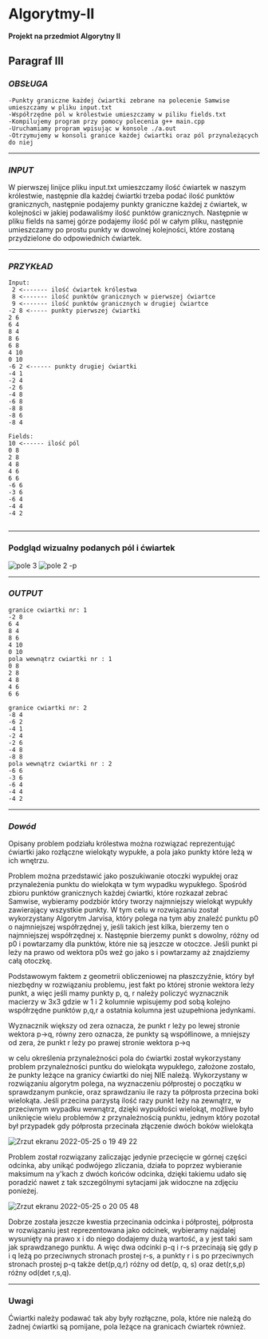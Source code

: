 # Algorytmy-II
**Projekt na przedmiot Algorytny II**

## Paragraf III

### *OBSŁUGA*

    -Punkty graniczne każdej ćwiartki zebrane na polecenie Samwise umieszczamy w pliku input.txt
    -Współrzędne pól w królestwie umieszczamy w piliku fields.txt
    -Kompilujemy program przy pomocy polecenia g++ main.cpp
    -Uruchamiamy propram wpisując w konsole ./a.out
    -Otrzymujemy w konsoli granice każdej ćwiartki oraz pól przynależących do niej
    
 ---------------------------------------------------------

### *INPUT*

W pierwszej linijce pliku input.txt umieszczamy ilość ćwiartek w naszym królestwie, następnie dla każdej ćwiartki trzeba podać ilość punktów granicznych, następnie podajemy punkty graniczne każdej z ćwiartek, w kolejności w jakiej podawaliśmy ilość punktów granicznych.
Następnie w pliku fields na samej górze podajemy ilość pól w całym pliku, następnie umieszczamy po prostu punkty w dowolnej kolejności, które zostaną przydzielone do odpowiednich ćwiartek. 

 ---------------------------------------------------------
### *PRZYKŁAD*

```
Input:
 2 <------- ilość ćwiartek królestwa
 8 <------- ilość punktów granicznych w pierwszej ćwiartce
 9 <------- ilość punktów granicznych w drugiej ćwiartce
-2 8 <----- punkty pierwszej ćwiartki
2 6
6 4
8 4
8 6
6 8
4 10
0 10
-6 2 <------ punkty drugiej ćwiartki
-4 1
-2 4
-2 6
-4 8
-6 8
-8 8
-8 6
-8 4

Fields: 
10 <------ ilość pól
0 8
2 8
4 8
4 6
6 6
-6 6
-3 6
-6 4
-4 4
-4 2


```
 ---------------------------------------------------------
 ### Podgląd wizualny podanych pól i ćwiartek
 
![pole 3](https://user-images.githubusercontent.com/82097861/170314182-bb0b2a8f-8cfe-41a2-b3ca-998608a47bb8.png) 
![pole 2 -p](https://user-images.githubusercontent.com/82097861/170314641-ac1cc41c-d978-4a79-9c19-b1d17206c715.png)

 ---------------------------------------------------------
 
 ### *OUTPUT*
 
 ```
granice cwiartki nr: 1
-2 8
6 4
8 4
8 6
4 10
0 10
pola wewnątrz cwiartki nr : 1
0 8
2 8
4 8
4 6
6 6

granice cwiartki nr: 2
-8 4
-6 2
-4 1
-2 4
-2 6
-4 8
-8 8
pola wewnątrz cwiartki nr : 2
-6 6
-3 6
-6 4
-4 4
-4 2

 ```
  ---------------------------------------------------------
  
 ### *Dowód*

   Opisany problem podziału królestwa można rozwiązać reprezentująć ćwiartki jako rozłączne wielokąty wypukłe, a pola jako punkty które leżą w ich wnętrzu. 

   Problem można przedstawić jako poszukiwanie otoczki wypukłej oraz przynależenia punktu do wielokąta w tym wypadku wypukłego. Spośród zbioru punktów granicznych każdej ćwiartki, które rozkazał zebrać Samwise, wybieramy podzbiór który tworzy najmniejszy wielokąt wypukły zawierający wszystkie punkty. W tym celu w rozwiązaniu został wykorzystany Algorytm Jarvisa, który polega na tym aby znaleźć punktu p0 o najmniejszej współrzędnej y, jeśli takich jest kilka, bierzemy ten o najmniejszej współrzędnej x. Następnie bierzemy punkt s dowolny, różny od p0 i powtarzamy dla punktów, które nie są jeszcze w otoczce. Jeśli punkt pi leży na prawo od wektora p0s weź go jako s i powtarzamy aż znajdziemy całą otoczkę. 

   Podstawowym faktem z geometrii obliczeniowej na płaszczyźnie, który był niezbędny w rozwiązaniu problemu, jest fakt po której stronie wektora leży punkt, a więc jeśli mamy punkty p, q, r należy policzyć wyznacznik macierzy w 3x3 gdzie w 1 i 2 kolumnie wpisujemy pod sobą kolejno współrzędne punktów p,q,r a ostatnia kolumna jest uzupełniona jedynkami. 

   Wyznacznik większy od zera oznacza, że punkt r leży po lewej stronie wektora p->q, równy zero oznacza, że punkty są współlinowe, a mniejszy od zera, że punkt r leży po prawej stronie wektora p->q

   w celu określenia przynależności pola do ćwiartki został wykorzystany problem przynależności puntku do wielokąta wypukłego, założone zostało, że punkty leżące na granicy ćwiartki do niej NIE należą. Wykorzystany w rozwiązaniu algorytm polega, na wyznaczeniu półprostej o początku w sprawdzanym punkcie, oraz sprawdzaniu ile razy ta półprosta przecina boki wielokąta. Jeśli przecina parzystą ilość razy punkt leży na zewnątrz, w przeciwnym wypadku wewnątrz, dzięki wypukłości wielokąt, możliwe było uniknięcie wielu problemów z przynależnością punktu, jednym który pozotał był przypadek gdy półprosta przecinała złączenie dwóch boków wielokąta

![Zrzut ekranu 2022-05-25 o 19 49 22](https://user-images.githubusercontent.com/82097861/170329929-d0512a92-9c94-4999-b1b9-c47098822cf8.png)

   Problem został rozwiązany zaliczając jedynie przecięcie w górnej części odcinka, aby unikąć podwójego zliczania, działa to poprzez wybieranie maksimum na y'kach z dwóch końców odcinka, dzięki takiemu udało się poradzić nawet z tak szczególnymi sytacjami jak widoczne na zdjęciu ponieżej. 
   
   ![Zrzut ekranu 2022-05-25 o 20 05 48](https://user-images.githubusercontent.com/82097861/170336560-47f5716a-e202-40f5-b5e0-04bc1ea0b431.png)

Dobrze została jeszcze kwestia przecinania odcinka i półprostej, półprosta w rozwiązaniu jest reprezentowana jako odcinek, wybieramy najdalej wysunięty na prawo x i do niego dodajemy dużą wartość, a y jest taki sam jak sprawdzanego punktu. A więc dwa odcinki p-q i r-s przecinają się gdy p i q leżą po przeciwnych stronach prostej r-s, a punkty r i s po przeciwnych stronach prostej p-q także det(p,q,r) różny od det(p, q, s) oraz det(r,s,p) różny od(det r,s,q). 
   
 ---------------------------------------------------------
 ### Uwagi
 
 Ćwiartki należy podawać tak aby były rozłączne, pola, które nie należą do żadnej ćwiartki są pomijane, pola leżące na granicach ćwiartek również. 


